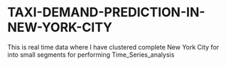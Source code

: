# TAXI-DEMAND-PREDICTION-IN-NEW-YORK-CITY
This is real time data where I have clustered complete New York City for into small segments for performing Time_Series_analysis
